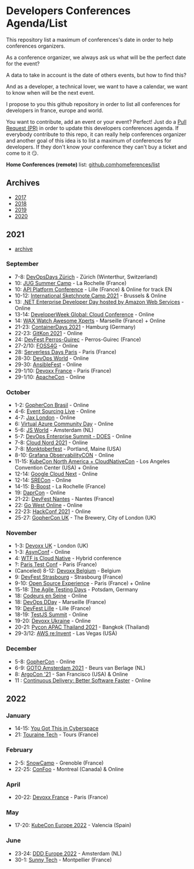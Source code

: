 # Developers Conferences Agenda/List

This repository list a maximum of conferences's date in order to help conferences organizers.

As a conference organizer, we always ask us what will be the perfect date for the event?

A data to take in account is the date of others events, but how to find this?

And as a developer, a technical lover, we want to have a calendar, we want to know when will be the next event.

I propose to you this github repository in order to list all conferences for developers in france, europe and world.

You want to contribute, add an event or your event? Perfect! Just do a [Pull Request (PR)](https://github.com/scraly/developers-conferences-agenda/pulls) in order to update this developers conferences agenda.
If everybody contribute to this repo, it can really help conferences organizer and another goal of this idea is to list a maximum of conferences for developers.
If they don't know your conference they can't buy a ticket and come to it 😏.

**Home Conferences (remote)** list: [github.comhomeferences/list](https://github.com/homeferences/list)

## Archives

* [2017](archives/2017.md)
* [2018](archives/2018.md)
* [2019](archives/2019.md)
* [2020](archives/2020.md)

## 2021

* [archive](archives/2021.md)

### September

* 7-8: [DevOpsDays Zürich](https://devopsdays.org/events/2021-zurich/welcome/) - Zürich (Winterthur, Switzerland)
* 10: [JUG Summer Camp](https://www.jugsummercamp.org/edition/12) - La Rochelle (France)
* 10: [API Platform Conference](https://api-platform.com/con/2021/) - Lille (France) & Online for track EN
* 10-12: [International Sketchnote Camp 2021](https://isc20be.home.blog/registration/) - Brussels & Online
* 13: [.NET Enterprise Developer Day hosted by Amazon Web Services](https://www.eventbrite.com/e/net-enterprise-developer-day-hosted-by-amazon-web-services-registration-167917464657) - Online
* 13-14: [DeveloperWeek Global: Cloud Conference](https://www.developerweek.com/global/conference/cloud/) - Online
* 14: [WAX Watch Awesome Xperts](https://www.waxconf.fr/) - Marseille (France) + Online
* 21-23: [ContainerDays 2021](https://www.containerdays.io/) - Hamburg (Germany)
* 22-23: [GitKon 2021](https://gitkon.com) - Online
* 24: [DevFest Perros-Guirec](https://devfest.codedarmor.fr/) - Perros-Guirec (France)
* 27-2/10: [FOSS4G](https://2021.foss4g.org/) - Online
* 28: [Serverless Days Paris](https://www.papercall.io/serverless-days-paris-2021) - Paris (France)
* 28-30: [DevOps World](https://www.devopsworld.com/) - Online
* 29-30: [AnsibleFest](https://www.ansible.com/ansiblefest) - Online
* 29-1/10: [Devoxx France](https://www.devoxx.fr/) - Paris (France)
* 29-1/10: [ApacheCon](https://apachecon.com/acna2020/) - Online

### October

* 1-2: [GopherCon Brasil](https://gopherconbr.org/) - Online
* 4-6: [Event Sourcing Live](https://2021.eventsourcing.live/) - Online
* 4-7: [Jax London](https://jaxlondon.com) - Online
* 6: [Virtual Azure Community Day](https://azureday.community/) - Online
* 5-6: [JS World](https://jsworldconference.com/) - Amsterdam (NL)
* 5-7: [DevOps Enterprise Summit - DOES](https://events.itrevolution.com/virtual/) - Online
* 7-8: [Cloud Nord 2021](https://www.cloudnord.fr/) - Online
* 7-8: [Monktoberfest](https://monktoberfest.com/) - Portland, Maine (USA)
* 8-10: [Grafana ObservabilityCON](https://grafana.com/about/events/observabilitycon/2021/) - Online
* 11-15: [KubeCon North America + CloudNativeCon](https://events.linuxfoundation.org/kubecon-cloudnativecon-north-america/) - Los Angeles Convention Center (USA) + Online
* 12-14: [Google Cloud Next](https://cloud.withgoogle.com/next/sf/) - Online
* 12-14: [SRECon](https://www.usenix.org/srecon) - Online
* 14-15: [B-Boost](https://b-boost.fr/) - La Rochelle (France)
* 19: [DaprCon](https://blog.dapr.io/posts/2021/08/31/announcing-daprcon-2021/) - Online
* 21-22: [DevFest Nantes](https://devfest.gdgnantes.com/fr/) - Nantes (France)
* 22: [Go West Online](https://www.gowestconf.com/) - Online 
* 22-23: [HackConf 2021](https://hackconf.bg/) - Online
* 25-27: [GopherCon UK](https://gophercon.co.uk) - The Brewery, City of London (UK)


### November

* 1-3: [Devoxx UK](https://www.devoxx.co.uk/) - London (UK)
* 1-3: [AsynConf](https://asynconf.fr/) - Online
* 4: [WTF is Cloud Native](https://www.cloud-native-conf.wtf/) - Hybrid conference
* ?: [Paris Test Conf](https://paristestconf.com/) - Paris (France)
* (Canceled) 8-12: [Devoxx Belgium](https://www.devoxx.com/) - Belgium
* 9: [DevFest Strasbourg](https://devfest.gdgstrasbourg.fr/) - Strasbourg (France)
* 9-10: [Open Source Experience](https://www.opensource-experience.com) - Paris (France) + Online
* 15-18: [The Agile Testing Days](https://agiletestingdays.com/) - Potsdam, Germany
* 18: [Codeurs en Seine](https://www.codeursenseine.com/2021) - Online
* 18: [DevOps DDay](http://devops-dday.com) - Marseille (France)
* 19: [DevFest Lille](http://devfest.gdglille.org) - Lille (France)
* 18-19: [TestJS Summit](https://testjssummit.com) - Online
* 19-20: [Devoxx Ukraine](https://devoxx.com.ua/) - Online
* 20-21: [Pycon APAC Thailand 2021](https://th.pycon.org/) - Bangkok (Thailand)
* 29-3/12: [AWS re:Invent](https://reinvent.awsevents.com/) - Las Vegas (USA)

### December

* 5-8: [GopherCon](https://www.gophercon.com/) - Online
* 6-9: [GOTO Amsterdam 2021](https://gotoams.nl/) - Beurs van Berlage (NL)
* 8: [ArgoCon '21](https://argoproj.github.io/argocon21/) - San Francisco (USA) & Online
* 11 : [Continuous Delivery: Better Software Faster](https://devternity.com/) - Online

## 2022

### January

* 14-15: [You Got This in Cyberspace](https://yougotthis.io)
* 21: [Touraine Tech](https://touraine.tech/) - Tours (France)

### February

* 2-5: [SnowCamp](https://snowcamp.io/fr/) - Grenoble (France)
* 22-25: [ConFoo](https://confoo.ca/fr/2022) - Montreal (Canada) & Online

### April

* 20-22: [Devoxx France](https://www.devoxx.fr/) - Paris (France)

### May

* 17-20: [KubeCon Europe 2022](https://events.linuxfoundation.org/kubecon-cloudnativecon-europe-2022/) - Valencia (Spain)

### June

* 23-24: [DDD Europe 2022](https://dddeurope.com/) - Amsterdam (NL)
* 30-1: [Sunny Tech](https://sunny-tech.io/) - Montpellier (France)
